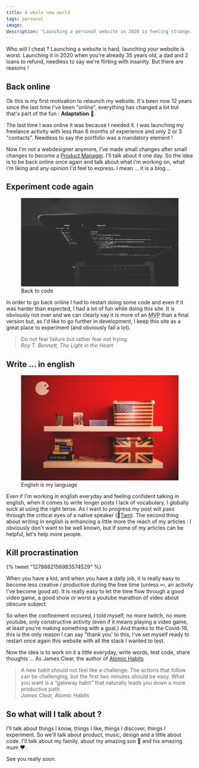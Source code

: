 ```yaml
---
title: A whole new world
tags: personal
image: 
description: "Launching a personal website in 2020 is feeling strange. Even worst when it's been 10 years you're not existing anymore online. "
---
```


<p class="lead">Who will I cheat ? Launching a website is hard, launching <em>your</em> website is worst. Launching it in 2020 when you're already 35 years old, a dad and 2 loans to refund, needless to say we're flirting with insanity. But there are reasons ! </p>


## Back online

Ok this is my first motivation to relaunch my website. It's been now 12 years since the last time I've been "online", everything has changed a lot but that's part of the fun : __Adaptation__ 💪. 

The last time I was online it was because I needed it. I was launching my freelance activity with less than 6 months of experience and only 2 or 3 "contacts". Needless to say the portfolio was a mandatory element ! 

Now I'm not a webdesigner anymore, I've made small changes after small changes to become a [Product Manager](https://linkedin.com/in/julienbrionne). I'll talk about it one day. So the idea is to be back online once again and talk about what i'm working on, what i'm liking and any opinion I'd feel to express. I mean ... it is a blog...

## Experiment code again

<figure class="extent">
    <img src="back-to-code.jpg" data-zoomable />
    <figcaption>Back to code</figcaption>  
</figure>

In order to go back online I had to restart doing some code and even if it was harder than expected, I had a lot of fun while doing this site. It is obviously not over and we can clearly say it is more of an <abbr data-tooltip title="Minimum Viable Product">MVP</abbr> than a final version but, as I'd like to go further in development, I keep this site as a great place to experiment (and obviously fail a lot).

<blockquote cite="Roy T. Bennett">
    Do not fear failure but rather fear not trying.<br />
    <cite>Roy T. Bennett, The Light in the Heart</cite>  
</blockquote>


## Write ... in english

<figure class="extent">
    <img src="going-english.jpg" data-zoomable />
    <figcaption>English is my language</figcaption>
</figure>

Even if I'm working in english everyday and feeling confident talking in english, when it comes to write longer posts I lack of vocabulary, I globally suck at using the right tense. As I want to progress my post will pass through the critical eyes of a native speaker (👋[Tam](https://github.com/tamarasaurus)). 
The second thing about writing in english is enhancing a little more the reach of my articles : I obviously don't want to be well known, but if some of my articles can be helpful, let's help more people. 

## Kill procrastination 

{% tweet "1278882156983574529" %}

When you have a kid, and when you have a daily job, it is really easy to become less creative / productive during the free time (unless 💤, an activity I've become good at). It is really easy to let the time flow through a good video game, a good show or worst a youtube marathon of video about obscure subject. 

So when the confinement occured, I told myself, no more twitch, no more youtube, only constructive activity (even if it means playing a video game, at least you're making something with a goal.) And thanks to the Covid-19, this is the only reason I can say "thank you' to this, I've set myself ready to restart once again this website with all the stack I wanted to test. 

Now the idea is to work on it a little everyday, write words, test code, share thoughts ... 
As James Clear, the author of [Atomic Habits](https://www.amazon.fr/dp/0735211299/ref=as_li_qf_asin_il_tl?ie=UTF8&linkCode=gs2&linkId=723bbc2363b811f5d76f4b77a8e2fb87&creativeASIN=0735211299&tag=dariusforou03-21&creative=9325) 

<blockquote cite="James Clear">
    A new habit should not feel like a challenge. The actions that follow can be challenging, but the first two minutes should be easy. What you want is a “gateway habit” that naturally leads you down a more productive path.<br />
    <cite>James Clear, Atomic Habits</cite>
</blockquote>

## So what will I talk about ?

I'll talk about things I know, things I like, things I discover, things I experiment. So we'll talk about product, music, design and a little about code. I'll talk about my family, about my amazing son 🐯 and his amazing mum ♥. 

See you really soon.
